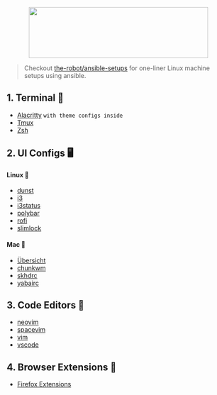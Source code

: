 <p align="center">
    <img src="https://raw.githubusercontent.com/the-robot/dots/master/dotfiles.png" width="404" height="115">
</p>

> Checkout [the-robot/ansible-setups](https://github.com/the-robot/ansible-setups) for one-liner Linux machine setups using ansible.

## 1. Terminal 🚀

- [Alacritty](https://github.com/the-robot/dots/tree/master/terminals/alacritty) `with theme configs inside`
- [Tmux](https://github.com/the-robot/dots/blob/master/terminals/tmux)
- [Zsh](https://github.com/the-robot/dots/blob/master/terminals/.zshrc)

## 2. UI Configs 🖥️

#### Linux 🐧

- [dunst](https://github.com/the-robot/dots/tree/master/ui/dunst)
- [i3](https://github.com/the-robot/dots/tree/master/ui/i3)
- [i3status](https://github.com/the-robot/dots/tree/master/ui/i3status)
- [polybar](https://github.com/the-robot/dots/tree/master/ui/polybar)
- [rofi](https://github.com/the-robot/dots/tree/master/ui/rofi)
- [slimlock](https://github.com/the-robot/dots/tree/master/ui/slim)

#### Mac 🍎

- [Übersicht](https://github.com/the-robot/dots/tree/master/ui/Ubersicht/)
- [chunkwm](https://github.com/the-robot/dots/blob/master/ui/.chunkwmrc)
- [skhdrc](https://github.com/the-robot/dots/blob/master/ui/.skhdrc)
- [yabairc](https://github.com/the-robot/dots/blob/master/ui/.yabairc)

## 3. Code Editors 📒

- [neovim](https://github.com/the-robot/dots/tree/master/vi/nvim)
- [spacevim](https://github.com/the-robot/dots/tree/master/vi/spacevim)
- [vim](https://github.com/the-robot/dots/blob/master/vi/vimrc)
- [vscode](https://github.com/the-robot/dots/blob/master/vscode)

## 4. Browser Extensions 🦊

- [Firefox Extensions](https://github.com/the-robot/dots/wiki/Firefox-Extensions)

